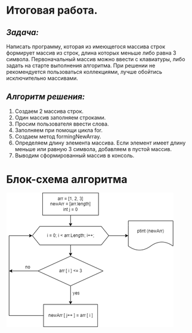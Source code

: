 # Итоговая работа.
## ***Задача:*** 
Написать программу, которая из имеющегося массива строк формирует массив из строк, длина которых меньше либо равна 3 символа. 
Первоначальный массив можно ввести с клавиатуры, либо задать на старте выполнения алгоритма. 
При решении не рекомендуется пользоваться коллекциями, лучше обойтись исключительно массивами. 

## ***Алгоритм решения:***

1. Создаем 2 массива строк.
2. Один массив заполняем строками.
3. Просим пользователя ввести слова.
4. Заполняем при помощи цикла for.
5. Создаем метод formingNewArray.
6. Определяем длину элемента массива. Если элемент имеет длину меньше или равную 3 символа, добавляем в пустой массив.
7. Выводим сформированный массив в консоль.

# Блок-схема алгоритма
![](diagram.png)



